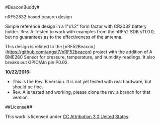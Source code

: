 #BeaconBuddy#

nRF52832 based beacon design

Simple reference design in a 1"x1.2" form factor with CR2032 battery holder.  Rev. A Tested to work with examples from the nRF52 SDK v11.0.0, but no
guarantees as to the effectiveness of the antenna.  

This design is related to the [nRF52Beacon] (https://github.com/angst7/nRF52beacon) project with the addition of A BME280 Sensor for pressure, temperature, 
and humidity readings.  It also breaks out GPIO/AIn pin P0.02.

**10/22/2016:** 
- This is the Rev. B version.  It is not yet tested with real hardware, but should be fine.
- Rev. A is tested and working, please clone the rev_a branch for that version.

##License##

This work is licensed under [CC Attribution 3.0 United States](https://creativecommons.org/licenses/by/3.0/us/).